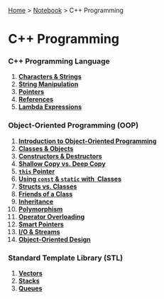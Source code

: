 <a href="../../">Home</a> > <a href="../notebook">Notebook</a> > C++ Programming

# C++ Programming



### C++ Programming Language

1. **<a href="./characters-and-strings">Characters & Strings</a>**
2. **<a href="./string-manipulation">String Manipulation</a>**
3. **<a href="./pointers">Pointers</a>**
4. **<a href="./references">References</a>**
5. **<a href="./lambda-expressions">Lambda Expressions</a>**



### Object-Oriented Programming (OOP)

1. **<a href="./introduction-to-object-oriented-programming">Introduction to Object-Oriented Programming</a>**
1. **<a href="./classes-and-objects">Classes & Objects</a>**
1. **<a href="./constructors-and-destructors">Constructors & Destructors</a>**
1. **<a href="./shallow-copy-vs-deep-copy">Shallow Copy vs. Deep Copy</a>**
1. **<a href="./this-pointer">`this` Pointer</a>**
1. **<a href="./using-const-and-static-with-classes">Using `const` & `static` with  Classes</a>**
1. **<a href="./structs-vs-classes">Structs vs. Classes</a>**
1. **<a href="./friends-of-a-class">Friends of a Class</a>**
1. **<a href="./inheritance">Inheritance</a>**
1. **<a href="./polymorphism">Polymorphism</a>**
1. **<a href="./operator-overloading">Operator Overloading</a>**
1. **<a href="./smart-pointers">Smart Pointers</a>**
1. **<a href="./io-and-streams">I/O & Streams</a>**
1. **<a href="./object-oriented-design">Object-Oriented Design</a>**



### Standard Template Library (STL)

1. **<a href="./vectors">Vectors</a>**
2. **<a href="./stacks">Stacks</a>**
3. **<a href="./queues">Queues</a>**

